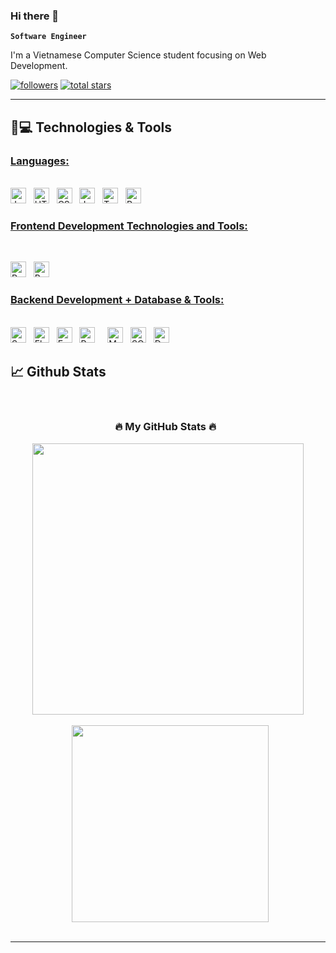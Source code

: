 ### Hi there 👋

**`Software Engineer`**

I'm a Vietnamese Computer Science student focusing on Web Development.

   <p align="left">
      <a href="https://github.com/AmbiakaTT?tab=followers">
         <img alt="followers" title="Follow me on Github" src="https://custom-icon-badges.demolab.com/github/followers/AmbiakaTT?color=236ad3&labelColor=1155ba&style=for-the-badge&logo=person-add&label=Follow&logoColor=white"/></a>
      <a href="https://github.com/AmbiakaTT?tab=repositories&sort=stargazers">
         <img alt="total stars" title="Total stars on GitHub" src="https://custom-icon-badges.demolab.com/github/stars/AmbiakaTT?color=55960c&style=for-the-badge&labelColor=488207&logo=star"/></a>
   </p>

---

## 🚀💻 Technologies & Tools

### <u> Languages: </u>

<br>
<span>
<img src = "https://img.shields.io/badge/java-ED8B00?style=for-the-badge&logo=java&logoColor=white" alt="Java logo"  title="Java" height="25"/>
&nbsp;
</span>
<span><img src="https://img.shields.io/badge/HTML5-E34F26?style=for-the-badge&logo=html5&logoColor=white" alt="HTML5 logo" title="HTML5" height="25" /></span>
&nbsp;
<span><img src="https://img.shields.io/badge/CSS3-1572B6?style=for-the-badge&logo=css3&logoColor=white" alt="CSS3 logo" title="CSS3" height="25" /></span>
&nbsp;
<span><img src="https://img.shields.io/badge/JavaScript-323330?style=for-the-badge&logo=javascript&logoColor=F7DF1E" alt="JavaScript logo" title="JavaScript" height="25" /></span>
&nbsp;
<span><img src="https://img.shields.io/badge/TypeScript-007ACC?style=for-the-badge&logo=typescript&logoColor=white" alt="TypeScript logo" title="TypeScript" height="25" /></span>
&nbsp;
<span>
<img src = "https://img.shields.io/badge/Python-FFD43B?style=for-the-badge&logo=python&logoColor=blue" alt="Python logo"  title="Python" height="25"/>
</span>
&nbsp;
<br>

### <u> Frontend Development Technologies and Tools: </u>

<br>

<span><img src="https://img.shields.io/badge/React-20232A?style=for-the-badge&logo=react&logoColor=61DAFB" alt="ReactJS logo" title="ReactJS" height="25" /></span>
&nbsp;
<span><img src="https://img.shields.io/badge/Bootstrap-563D7C?style=for-the-badge&logo=bootstrap&logoColor=white" alt="Bootstrap logo" title="Bootstrap" height="25" /></span>

### <u> Backend Development + Database & Tools: </u>

<br>
<span><img src="https://img.shields.io/badge/Spring Boot-556b2f?style=for-the-badge&logo=Spring&logoColor=white" alt="Spring" title="Spring" height="25" /></span>
&nbsp;
<span><img src="https://img.shields.io/badge/Flask-000000?style=for-the-badge&logo=flask&logoColor=white" alt="Flask logo" title="Flask" height="25" /></span>
&nbsp;
<span><img src="https://img.shields.io/badge/Express.js-000000?style=for-the-badge&logo=express&logoColor=white" alt="Express.js logo" title="Express.js" height="25" /></span>
&nbsp;
<span>
<img src = "https://img.shields.io/badge/Postman-FF6C37?style=for-the-badge&logo=Postman&logoColor=white" alt="Postman logo" title = "Postman" height="25"/>
</span>
&nbsp;
<span>
&nbsp;
<span>
<img src = "https://img.shields.io/badge/MySQL-005C84?style=for-the-badge&logo=mysql&logoColor=white" alt="MySQL logo" title="MySQL" height="25"/>
</span>
&nbsp;
<span>
<img src = "https://img.shields.io/badge/SQLite-07405E?style=for-the-badge&logo=sqlite&logoColor=white" alt="SQLite3 logo"  title="SQLite3" height="25"/>
</span>
&nbsp;
<span><img src="https://img.shields.io/badge/Docker-2CA5E0?style=for-the-badge&logo=docker&logoColor=white" alt="Docker logo" title="Docker Code" height="25" /></span>
&nbsp;
&nbsp;

## 📈 Github Stats

<br>
<h3 align="center">🔥 My GitHub Stats 🔥
  &nbsp;
  <br>
  
</h3>

<div align=center>

  <a href="#" title="AmbiakaTTdev">
    <img align="center" width="434" src="https://github-readme-stats.vercel.app/api?username=AmbiakaTT&show_icons=true&theme=material-palenight&border_color=61dafb&hide_border=true" />
  </a>
  <br>
  <br>
  &nbsp;

 
   <a href="#" title="AmbiakaTTdev">
    <img width="315" align="center" src="https://github-readme-stats.vercel.app/api/top-langs/?username=AmbiakaTT&hide=c%23Mathematica,Objective-C,Objective-C%2b%2b,Cuda&title_color=61dafb&text_color=ffffff&icon_color=61dafb&bg_color=292D3E&langs_count=8&layout=compact&border_color=61dafb&hide_border=true" />
  </a>
</div>

<br>

<hr>
